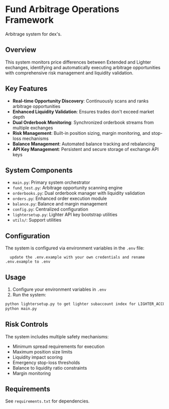 # Fund Arbitrage Operations Framework

Arbitrage system for dex's.

## Overview

This system monitors price differences between Extended and Lighter exchanges, identifying and automatically executing arbitrage opportunities with comprehensive risk management and liquidity validation.

## Key Features

- **Real-time Opportunity Discovery**: Continuously scans and ranks arbitrage opportunities
- **Enhanced Liquidity Validation**: Ensures trades don't exceed market depth
- **Dual Orderbook Monitoring**: Synchronized orderbook streams from multiple exchanges
- **Risk Management**: Built-in position sizing, margin monitoring, and stop-loss mechanisms
- **Balance Management**: Automated balance tracking and rebalancing
- **API Key Management**: Persistent and secure storage of exchange API keys

## System Components

- `main.py`: Primary system orchestrator
- `fund_test.py`: Arbitrage opportunity scanning engine
- `orderbooks.py`: Dual orderbook manager with liquidity validation
- `orders.py`: Enhanced order execution module
- `balance.py`: Balance and margin management
- `config.py`: Centralized configuration
- `lightersetup.py`: Lighter API key bootstrap utilities
- `utils/`: Support utilities

## Configuration

The system is configured via environment variables in the `.env` file:
```
  update the .env.example with your own credentials and rename .env.example to .env
```

## Usage

1. Configure your environment variables in `.env`
2. Run the system:

```bash
python lightersetup.py to get lighter subaccount index for LIGHTER_ACCOUNT_INDEX for .env
python main.py
```

## Risk Controls

The system includes multiple safety mechanisms:

- Minimum spread requirements for execution
- Maximum position size limits
- Liquidity impact scoring
- Emergency stop-loss thresholds
- Balance to liquidity ratio constraints
- Margin monitoring

## Requirements

See `requirements.txt` for dependencies.
